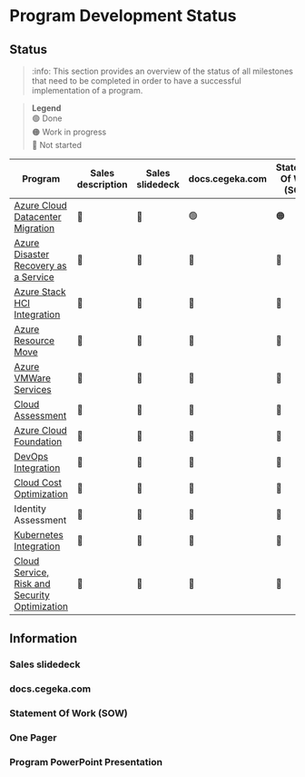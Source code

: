 # Program Development Status

## Status

>:info: This section provides an overview of the status of all milestones that need to be completed in order to have a successful implementation of a program.


> **Legend**\
> :green_circle: Done\
> :orange_circle: Work in progress\
> :red_circle: Not started


|Program|Sales description|Sales slidedeck|docs.cegeka.com|Statement Of Work (SOW)|One Pager|Program PowerPoint Presentation|
|---|---|---|---|---|---|---|
| [Azure Cloud Datacenter Migration](Azure%20Cloud%20Datacenter%20Migration/ProgramInformation.md)| :red_circle: |  :red_circle: |  :green_circle: |  :orange_circle: |  :red_circle: |  :red_circle: |
| [Azure Disaster Recovery as a Service](Azure%20Disaster%20Recovery%20as%20a%20Service/ProgramInformation.md)| :red_circle: |  :red_circle: |  :red_circle: |  :red_circle: |  :red_circle: |  :red_circle: |
| [Azure Stack HCI Integration](Azure%20Stack%20HCI%20Integration/ProgramInformation.md)| :red_circle: |  :red_circle: |  :red_circle: |  :red_circle: |  :red_circle: |  :red_circle: |
| [Azure Resource Move](Azure%20Resource%20Move/ProgramInformation.md)| :red_circle: |  :red_circle: |  :red_circle: |  :red_circle: |  :red_circle: |  :red_circle: |
| [Azure VMWare Services](Azure%20VMWare%20Services/ProgramInformation.md)| :red_circle: |  :red_circle: |  :red_circle: |  :red_circle: |  :red_circle: |  :red_circle: |
| [Cloud Assessment](Cloud%20Assessment/ProgramInformation.md)| :red_circle: |  :red_circle: |  :red_circle: |  :red_circle: |  :red_circle: |  :red_circle: |
| [Azure Cloud Foundation](Azure%20Cloud%20Foundation/ProgramInformation.md)| :red_circle: |  :red_circle: |  :red_circle: |  :red_circle: |  :red_circle: |  :red_circle: |
| [DevOps Integration](DevOps%20Integration/ProgramInformation.md)| :red_circle: |  :red_circle: |  :red_circle: |  :red_circle: |  :red_circle: |  :red_circle: |
| [Cloud Cost Optimization](Cloud%20Cost%20Optimization/ProgramInformation.md)| :red_circle: |  :red_circle: |  :red_circle: |  :red_circle: |  :red_circle: |  :red_circle: |
| Identity Assessment| :red_circle: |  :red_circle: |  :red_circle: |  :red_circle: |  :red_circle: |  :red_circle: |
| [Kubernetes Integration](Kubernetes%20Integration/ProgramInformation.md)| :red_circle: |  :red_circle: |  :red_circle: |  :red_circle: |  :red_circle: |  :red_circle: |
| [Cloud Service, Risk and Security Optimization](Cloud%20Service,%20Risk%20and%20Security%20Optimization/ProgramInformation.md)| :red_circle: |  :red_circle: |  :red_circle: |  :red_circle: |  :red_circle: |  :red_circle: |

## Information

### Sales slidedeck

### docs.cegeka.com

### Statement Of Work (SOW)

### One Pager

### Program PowerPoint Presentation
